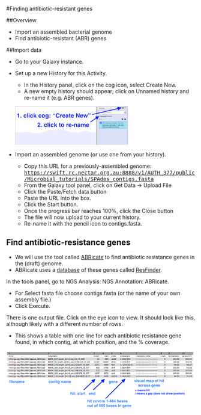 <br>
#Finding antibiotic-resistant genes

##Overview

- Import an assembled bacterial genome
- Find antibiotic-resistant (ABR) genes

##Import data

- Go to your Galaxy instance.
- Set up a new History for this Activity.
    - In the History panel, click on the cog icon, select <ss>Create New</ss>.
    - A new empty history should appear; click on <fn>Unnamed history</fn> and re-name it (e.g. ABR genes).

    ![Galaxy new history](images/galaxy1.png)

- Import an assembled genome (or use one from your history).
    - Copy this URL for a previously-assembled genome:  <tt>https://swift.rc.nectar.org.au:8888/v1/AUTH_377/public/Microbial_tutorials/SPAdes_contigs.fasta</tt>
    -  From the Galaxy tool panel, click on <ss>Get Data &rarr; Upload File</ss>  
    -  Click the <ss>Paste/Fetch data</ss> button  
    -  Paste the URL into the box.
    -  Click the <ss>Start</ss> button.  
    -  Once the progress bar reaches 100%, click the <ss>Close</ss> button  
    - The file will now upload to your current history.
    - Re-name it with the pencil icon to <fn>contigs.fasta</fn>.

## Find antibiotic-resistance genes

- We will use the tool called [ABRicate](https://github.com/tseemann/abricate) to find antibiotic resistance genes in the (draft) genome.
- ABRicate uses a [database](https://cge.cbs.dtu.dk/services/data.php) of these genes called [ResFinder](https://cge.cbs.dtu.dk/services/ResFinder).

In the tools panel, go to <ss>NGS Analysis: NGS Annotation: ABRicate</ss>.

- For <ss>Select fasta file</ss> choose <fn>contigs.fasta</fn> (or the name of your own assembly file.)
- Click <ss>Execute</ss>.

There is one output file. Click on the eye icon to view. It should look like this, although likely with a different number of rows.

- This shows a table with one line for each antibiotic resistance gene found, in which contig, at which position, and the % coverage.

![abricate results](images/abricate.png)

<!-- ## Next

Column 5 has the list of ABR gene names. Some of these may be complete, exact matches, and some may have a gap/mutation in the match which can affect whether that protein is actually expressed. This can be examined in more detail by ... -->
